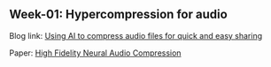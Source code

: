 ## Week-01: Hypercompression for audio

Blog link: [Using AI to compress audio files for quick and easy sharing](https://ai.facebook.com/blog/ai-powered-audio-compression-technique/?utm_source=linkedin&utm_medium=organic_social&utm_campaign=blog)

Paper: [High Fidelity Neural Audio Compression](https://arxiv.org/pdf/2210.13438.pdf)